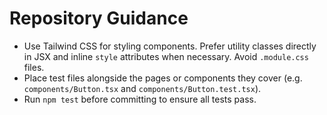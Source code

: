 # Repository Guidance

- Use Tailwind CSS for styling components. Prefer utility classes directly in JSX and inline `style` attributes when necessary. Avoid `.module.css` files.
- Place test files alongside the pages or components they cover (e.g. `components/Button.tsx` and `components/Button.test.tsx`).
- Run `npm test` before committing to ensure all tests pass.
